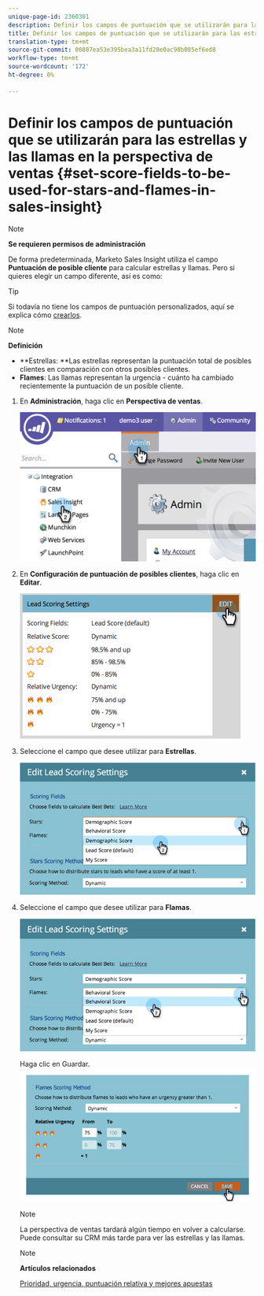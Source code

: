 ```yaml
---
unique-page-id: 2360301
description: Definir los campos de puntuación que se utilizarán para las estrellas y las llamas en la perspectiva de ventas - Documentos de marketing - Documentación del producto
title: Definir los campos de puntuación que se utilizarán para las estrellas y las llamas en la perspectiva de ventas
translation-type: tm+mt
source-git-commit: 00887ea53e395bea3a11fd28e0ac98b085ef6ed8
workflow-type: tm+mt
source-wordcount: '172'
ht-degree: 0%

---
```



# Definir los campos de puntuación que se utilizarán para las estrellas y las llamas en la perspectiva de ventas {#set-score-fields-to-be-used-for-stars-and-flames-in-sales-insight}

>[!NOTE]
>
>**Se requieren permisos de administración**

De forma predeterminada, Marketo Sales Insight utiliza el campo **Puntuación de posible cliente** para calcular estrellas y llamas. Pero si quieres elegir un campo diferente, así es como:

>[!TIP]
>
>Si todavía no tiene los campos de puntuación personalizados, aquí se explica cómo [crearlos](../../../../../product-docs/administration/field-management/create-a-custom-field-in-marketo.md).

>[!NOTE]
>
>**Definición**
>
>* **Estrellas: **Las estrellas representan la puntuación total de posibles clientes en comparación con otros posibles clientes.
>* **Flames**: Las llamas representan la urgencia - cuánto ha cambiado recientemente la puntuación de un posible cliente.

>



1. En **Administración**, haga clic en **Perspectiva de ventas**.

   ![](assets/image2014-9-16-13-3a27-3a19.png)

1. En **Configuración de puntuación de posibles clientes**, haga clic en **Editar**.

   ![](assets/image2014-9-16-13-3a27-3a33.png)

1. Seleccione el campo que desee utilizar para **Estrellas**.

   ![](assets/image2014-9-16-13-3a27-3a45.png)

1. Seleccione el campo que desee utilizar para **Flamas**.

   ![](assets/image2014-9-16-13-3a28-3a1.png)

   Haga clic en Guardar.
   ![](assets/image2014-9-16-13-3a28-3a18.png)

   >[!NOTE]
   >
   >La perspectiva de ventas tardará algún tiempo en volver a calcularse. Puede consultar su CRM más tarde para ver las estrellas y las llamas.

   >[!NOTE]
   >
   >**Artículos relacionados**
   >
   >
   >[Prioridad, urgencia, puntuación relativa y mejores apuestas](priority-urgency-relative-score-and-best-bets.md)


